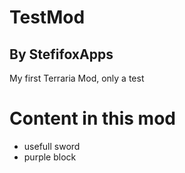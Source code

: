 # TestMod
## By StefifoxApps

My first Terraria Mod, only a test

# Content in this mod

- usefull sword
- purple block